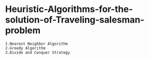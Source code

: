 # Heuristic-Algorithms-for-the-solution-of-Traveling-salesman-problem
    1.Nearest Neighbor Algorithm
    2.Greedy Algorithm
    3.Divide and Conquer Strategy
